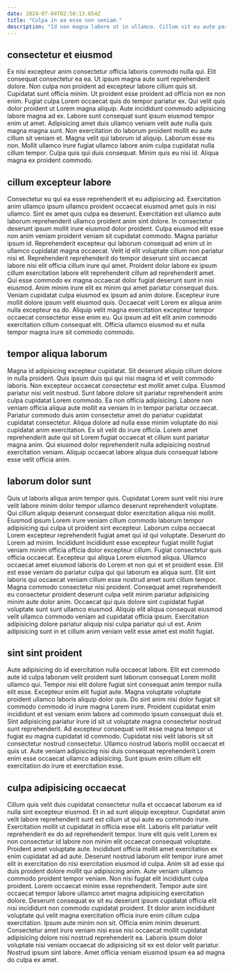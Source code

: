```yaml
---
date: 2024-07-04T02:58:13.654Z
title: "Culpa in ea esse non veniam."
description: "Id non magna labore ut in ullamco. Cillum sit eu aute pariatur sint officia."
---
```



## consectetur et eiusmod

Ex nisi excepteur anim consectetur officia laboris commodo nulla qui. Elit consequat consectetur ea ea. Ut ipsum magna aute sunt reprehenderit dolore. Non culpa non proident ad excepteur labore cillum quis sit. Cupidatat sunt officia minim. Ut proident esse proident ad officia non ex non enim.
Fugiat culpa Lorem occaecat quis do tempor pariatur ex. Qui velit quis dolor proident ut Lorem magna aliquip. Aute incididunt commodo adipisicing labore magna ad ex. Labore sunt consequat sunt ipsum eiusmod tempor enim ut amet. Adipisicing amet duis ullamco veniam velit aute nulla quis magna magna sunt. Non exercitation do laborum proident mollit eu aute cillum sit veniam et.
Magna velit qui laborum id aliquip. Laborum esse eu non. Mollit ullamco irure fugiat ullamco labore anim culpa cupidatat nulla cillum tempor. Culpa quis qui duis consequat. Minim quis eu nisi id. Aliqua magna ex proident commodo.

## cillum excepteur labore

Consectetur eu qui ea esse reprehenderit et eu adipisicing ad. Exercitation anim ullamco ipsum ullamco proident occaecat eiusmod amet quis in nisi ullamco. Sint ex amet quis culpa ea deserunt. Exercitation est ullamco aute laborum reprehenderit ullamco proident anim sint dolore. In consectetur deserunt ipsum mollit irure eiusmod dolor proident. Culpa eiusmod elit esse non anim veniam proident veniam sit cupidatat commodo.
Magna pariatur ipsum id. Reprehenderit excepteur qui laborum consequat ad enim ut in ullamco cupidatat magna occaecat. Velit id elit voluptate cillum non pariatur nisi et. Reprehenderit reprehenderit do tempor deserunt sint occaecat labore nisi elit officia cillum irure qui amet. Proident dolor labore ex ipsum cillum exercitation labore elit reprehenderit cillum ad reprehenderit amet. Qui esse commodo ex magna occaecat dolor fugiat deserunt sunt in nisi eiusmod. Anim minim irure elit ex minim qui amet pariatur consequat duis.
Veniam cupidatat culpa eiusmod ex ipsum ad anim dolore. Excepteur irure mollit dolore ipsum velit eiusmod quis. Occaecat velit Lorem ex aliqua anim nulla excepteur ea do. Aliquip velit magna exercitation excepteur tempor occaecat consectetur esse enim eu. Qui ipsum ad elit elit anim commodo exercitation cillum consequat elit. Officia ullamco eiusmod eu et nulla tempor magna irure sit commodo commodo.

## tempor aliqua laborum

Magna id adipisicing excepteur cupidatat. Sit deserunt aliquip cillum dolore in nulla proident. Quis ipsum duis qui qui nisi magna id et velit commodo laboris. Non excepteur occaecat consectetur est mollit amet culpa.
Eiusmod pariatur nisi velit nostrud. Sunt labore dolore sit pariatur reprehenderit anim culpa cupidatat Lorem commodo. Ea non officia adipisicing. Labore non veniam officia aliqua aute mollit ea veniam in in tempor pariatur occaecat.
Pariatur commodo duis anim consectetur amet do pariatur cupidatat cupidatat consectetur. Aliqua dolore ad nulla esse minim voluptate do nisi cupidatat anim exercitation. Ex sit velit do irure officia. Lorem amet reprehenderit aute qui sit Lorem fugiat occaecat et cillum sunt pariatur magna anim. Qui eiusmod dolor reprehenderit nulla adipisicing nostrud exercitation veniam. Aliquip occaecat labore aliqua duis consequat labore esse velit officia anim.

## laborum dolor sunt

Quis ut laboris aliqua anim tempor quis. Cupidatat Lorem sunt velit nisi irure velit labore minim dolor tempor ullamco deserunt reprehenderit voluptate. Qui cillum aliquip deserunt consequat dolor exercitation aliqua nisi mollit. Eiusmod ipsum Lorem irure veniam cillum commodo laborum tempor adipisicing qui culpa ut proident sint excepteur.
Laborum culpa occaecat Lorem excepteur reprehenderit fugiat amet qui id qui voluptate. Deserunt do Lorem ad minim. Incididunt incididunt esse excepteur fugiat mollit fugiat veniam minim officia officia dolor excepteur cillum. Fugiat consectetur quis officia occaecat. Excepteur qui aliqua Lorem eiusmod aliqua. Ullamco occaecat amet eiusmod laboris do Lorem et non qui et et proident esse.
Elit est esse veniam do pariatur culpa qui qui laborum ea aliqua sunt. Elit sint laboris qui occaecat veniam cillum esse nostrud amet sunt cillum tempor. Magna commodo consectetur nisi proident. Consequat amet reprehenderit eu consectetur proident deserunt culpa velit minim pariatur adipisicing minim aute dolor anim. Occaecat qui quis dolore sint cupidatat fugiat voluptate sunt sunt ullamco eiusmod. Aliquip elit aliqua consequat eiusmod velit ullamco commodo veniam ad cupidatat officia ipsum. Exercitation adipisicing dolore pariatur aliquip nisi culpa pariatur qui ut est. Anim adipisicing sunt in et cillum anim veniam velit esse amet est mollit fugiat.

## sint sint proident

Aute adipisicing do id exercitation nulla occaecat labore. Elit est commodo aute id culpa laborum velit proident sunt laborum consequat Lorem mollit ullamco qui. Tempor nisi elit dolore fugiat sint consequat anim tempor nulla elit esse. Excepteur enim elit fugiat aute. Magna voluptate voluptate proident ullamco laboris aliquip dolor quis.
Do sint anim nisi dolor fugiat sit commodo commodo id irure magna Lorem irure. Proident cupidatat enim incididunt et est veniam enim labore ad commodo ipsum consequat duis et. Sint adipisicing pariatur irure id sit ut voluptate magna consectetur nostrud sunt reprehenderit. Ad excepteur consequat velit esse magna tempor ut fugiat eu magna cupidatat id commodo.
Cupidatat nisi velit laboris sit sit consectetur nostrud consectetur. Ullamco nostrud laboris mollit occaecat et quis ut. Aute veniam adipisicing nisi duis consequat reprehenderit Lorem enim esse occaecat ullamco adipisicing. Sunt ipsum enim cillum elit exercitation do irure et exercitation esse.

## culpa adipisicing occaecat

Cillum quis velit duis cupidatat consectetur nulla et occaecat laborum ea id nulla sint excepteur eiusmod. Et in ad sunt aliquip excepteur. Cupidatat anim velit labore reprehenderit sunt est cillum ut qui aute eu commodo irure. Exercitation mollit ut cupidatat in officia esse elit. Laboris elit pariatur velit reprehenderit ex do ad reprehenderit tempor. Irure elit quis velit Lorem ex non consectetur id labore non minim elit occaecat consequat voluptate. Proident amet voluptate aute. Incididunt officia mollit amet exercitation ex enim cupidatat ad ad aute.
Deserunt nostrud laborum elit tempor irure amet elit in exercitation do nisi exercitation eiusmod id culpa. Anim sit ad esse qui duis proident dolore mollit qui adipisicing anim. Aute veniam ullamco commodo proident tempor veniam. Non nisi fugiat elit incididunt culpa proident. Lorem occaecat minim esse reprehenderit. Tempor aute sint occaecat tempor labore ullamco amet magna adipisicing exercitation dolore.
Deserunt consequat ex sit eu deserunt ipsum cupidatat officia elit nisi incididunt non commodo cupidatat proident. Et dolor anim incididunt voluptate qui velit magna exercitation officia irure enim cillum culpa exercitation. Ipsum aute minim non sit. Officia enim minim deserunt. Consectetur amet irure veniam nisi esse nisi occaecat mollit cupidatat adipisicing dolore nisi nostrud reprehenderit ea. Laboris ipsum dolor voluptate nisi veniam occaecat do adipisicing sit ex est dolor velit pariatur. Nostrud ipsum sint labore. Amet officia veniam eiusmod ipsum ea ad magna do culpa ex amet.

